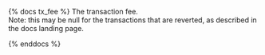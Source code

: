 {% docs tx_fee %}
The transaction fee.  
Note: this may be null for the transactions that are reverted, as described in the docs landing page.  

{% enddocs %}
